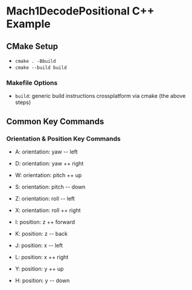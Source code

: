 # Mach1DecodePositional C++ Example

## CMake Setup
 - `cmake . -Bbuild`
 - `cmake --build build`

### Makefile Options
 - `build`: generic build instructions crossplatform via cmake (the above steps)

## Common Key Commands

### Orientation & Position Key Commands
 - A: orientation: yaw -- left
 - D: orientation: yaw ++ right
 - W: orientation: pitch ++ up
 - S: orientation: pitch -- down
 - Z: orientation: roll -- left
 - X: orientation: roll ++ right

 - I: position: z ++ forward
 - K: position: z -- back
 - J: position: x -- left
 - L: position: x ++ right
 - Y: position: y ++ up
 - H: position: y -- down
